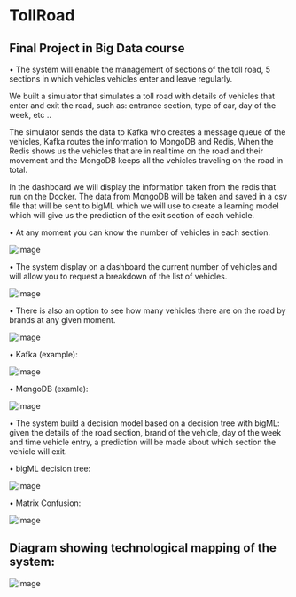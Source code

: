 # TollRoad
## Final Project in Big Data course

• The system will enable the management of sections of the toll road, 5 sections in which vehicles vehicles enter and leave regularly.

We built a simulator that simulates a toll road with details of vehicles that enter and exit the road,
such as: entrance section, type of car, day of the week, etc ..

The simulator sends the data to Kafka who creates a message queue of the vehicles, Kafka routes the information to MongoDB and Redis,
When the Redis shows us the vehicles that are in real time on the road and their movement and the MongoDB keeps all the vehicles traveling on the road in total.

In the dashboard we will display the information taken from the redis that run on the Docker.
The data from MongoDB will be taken and saved in a csv file that will be sent to bigML which we will use to create a learning model which will give us the prediction of the exit section of each vehicle.

• At any moment you can know the number of vehicles in each section.

![image](https://user-images.githubusercontent.com/57085913/126947973-1d57ca01-e64f-44ab-9101-b21ce42028c5.png)

• The system display on a dashboard the current number of vehicles and will allow you to request a breakdown of the list of vehicles.

![image](https://user-images.githubusercontent.com/57085913/126953587-dd8c029b-b1d2-4352-99d0-996ab44a7c4c.png)

• There is also an option to see how many vehicles there are on the road by brands at any given moment.

![image](https://user-images.githubusercontent.com/57085913/126948185-9001fc64-7879-41bf-be0f-b3bae3446ced.png)

• Kafka (example):

![image](https://user-images.githubusercontent.com/57085913/126963582-74a6c34f-77ae-46aa-8390-c2c7e2cafd50.png)

• MongoDB (examle):

![image](https://user-images.githubusercontent.com/57085913/126963373-3e81fdf1-60e5-43da-8909-b6264629e12d.png)


• The system build a decision model based on a decision tree with bigML: given the details of the road section, brand of the vehicle, day of the week and time
vehicle entry, a prediction will be made about which section the vehicle will exit. 

• bigML decision tree:

![image](https://user-images.githubusercontent.com/57085913/126952343-d7b91dd5-7f71-48ed-a84b-19d70c8c59b0.png)

 • Matrix Confusion:
 
![image](https://user-images.githubusercontent.com/57085913/126952507-9dfa142a-7acc-4451-9938-d7b476b8fe32.png)

## Diagram showing technological mapping of the system:

![image](https://user-images.githubusercontent.com/57085913/126953012-dc549c5c-d52e-4acd-8ffe-5f3297b9a4a4.png)

